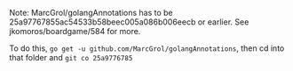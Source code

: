 Note: MarcGrol/golangAnnotations has to be 25a97767855ac54533b58beec005a086b006eecb or earlier. See jkomoros/boardgame/584 for more.

To do this, `go get -u github.com/MarcGrol/golangAnnotations`, then cd into that folder and `git co 25a9776785`